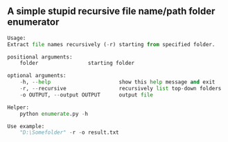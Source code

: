 ## A simple stupid recursive file name/path folder enumerator

```python
Usage:
Extract file names recursively (-r) starting from specified folder.

positional arguments:
    folder                starting folder

optional arguments:
    -h, --help                      show this help message and exit
    -r, --recursive                 recursively list top-down folders
    -o OUTPUT, --output OUTPUT      output file

Helper:
    python enumerate.py -h
```
```python
Use example:
    "D:\Somefolder" -r -o result.txt
```
